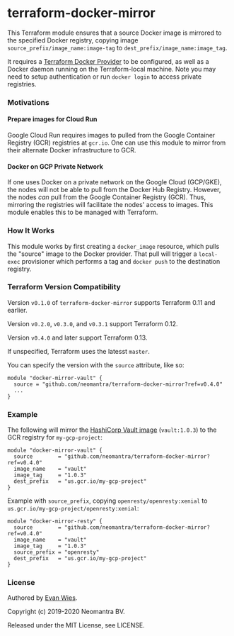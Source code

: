 
# terraform-docker-mirror

This Terraform module ensures that a source Docker image is mirrored to the specified Docker registry,
copying image `source_prefix/image_name:image-tag` to `dest_prefix/image_name:image_tag`.

It requires a [Terraform Docker Provider](https://www.terraform.io/docs/providers/docker/index.html) to be configured, as well as a Docker daemon running on the Terraform-local machine.  Note you may need to setup  authentication or run `docker login` to access private registries.

### Motivations

#### Prepare images for Cloud Run

Google Cloud Run requires images to pulled from the Google Container Registry (GCR) registries at `gcr.io`.  One can use this module to mirror from their alternate Docker infrastructure to GCR.

#### Docker on GCP Private Network

If one uses Docker on a private network on the Google Cloud (GCP/GKE), the nodes will not be able to pull from the Docker Hub Registry.  However, the nodes *can* pull from the Google Container Registry (GCR).  Thus, mirroring the registries will facilitate the nodes' access to images.  This module enables this to be managed with Terraform.


### How It Works

This module works by first creating a `docker_image` resource, which pulls the "source" image to the Docker provider.  That pull will trigger a `local-exec` provisioner which performs a tag and `docker push` to the destination registry.

### Terraform Version Compatibility

Version `v0.1.0` of `terraform-docker-mirror` supports Terraform 0.11 and earlier.

Version `v0.2.0`, `v0.3.0`, and `v0.3.1` support Terraform 0.12.

Version `v0.4.0` and later support Terraform 0.13.

If unspecified, Terraform uses the latesst `master`.

You can specify the version with the `source` attribute, like so:

```
module "docker-mirror-vault" {
  source = "github.com/neomantra/terraform-docker-mirror?ref=v0.4.0"
  ...
}
```

### Example

The following will mirror the [HashiCorp Vault image](https://hub.docker.com/_/vault) (`vault:1.0.3`) to the GCR registry for `my-gcp-project`:

```
module "docker-mirror-vault" {
  source        = "github.com/neomantra/terraform-docker-mirror?ref=v0.4.0"
  image_name    = "vault"
  image_tag     = "1.0.3"
  dest_prefix   = "us.gcr.io/my-gcp-project"
}
```

Example with `source_prefix`, copying `openresty/openresty:xenial` to `us.gcr.io/my-gcp-project/openresty:xenial`:
```
module "docker-mirror-resty" {
  source        = "github.com/neomantra/terraform-docker-mirror?ref=v0.4.0"
  image_name    = "vault"
  image_tag     = "1.0.3"
  source_prefix = "openresty"
  dest_prefix   = "us.gcr.io/my-gcp-project"
}

```

### License

Authored by [Evan Wies](https://github.com/neomantra).

Copyright (c) 2019-2020 Neomantra BV.

Released under the MIT License, see LICENSE.
